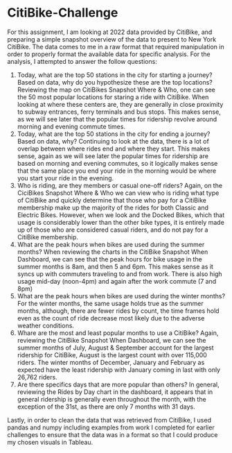 # CitiBike-Challenge

For this assignment, I am looking at 2022 data provided by CitiBike, and preparing a simple snapshot overview of the data to present to New York CitiBike.  The data comes to me in a raw format that required manipulation in order to properly format the available data for specific analysis.
For the analysis, I attempted to answer the follow questions:
1.	Today, what are the top 50 stations in the city for starting a journey? Based on data, why do you hypothesize these are the top locations?  Reviewing the map on CitiBikes Snapshot Where & Who, one can see the 50 most popular locations for staring a ride with CitiBike.  When looking at where these centers are, they are generally in close proximity to subway entrances, ferry terminals and bus stops. This makes sense, as we will see later that the popular times for ridership revolve around morning and evening commute times.
2.	Today, what are the top 50 stations in the city for ending a journey? Based on data, why? Continuing to look at the data, there is a lot of overlap between where rides end and where they start. This makes sense, again as we will see later the popular times for ridership are based on morning and evening commutes, so it logically makes sense that the same place you end your ride in the morning would be where you start your ride in the evening.
3.	Who is riding, are they members or casual one-off riders?  Again, on the CiciBikes Snapshot Where & Who we can view who is riding what type of CitiBike and quickly determine that those who pay for a CitiBike membership make up the majority of the rides for both Classic and Electric Bikes.  However, when we look and the Docked Bikes, which that usage is considerably lower than the other bike types, it is entirely made up of those who are considered casual riders, and do not pay for a CitiBike membership.
4.	What are the peak hours when bikes are used during the summer months?  When reviewing the charts in the CitiBike Snapshot When Dashboard, we can see that the peak hours for bike usage in the summer months is 8am, and then 5 and 6pm. This makes sense as it syncs up with commuters traveling to and from work.  There is also high usage mid-day (noon-4pm) and again after the work commute (7 and 8pm)
5.	What are the peak hours when bikes are used during the winter months?  For the winter months, the same usage holds true as the summer months, although, there are fewer rides by count, the time frames hold even as the count of ride decrease most likely due to the adverse weather conditions.
6.	Whare are the most and least popular months to use a CitiBike?  Again, reviewing the CitiBike Snapshot When Dashboard, we can see the summer months of July, August & September account for the largest ridership for CitiBike, August is the largest count with over 115,000 riders.  The winter months of December, January and February as expected have the least ridership with January coming in last with only 26,762 riders.
7.	Are there specifics days that are more popular than others?  In general, reviewing the Rides by Day chart in the dashboard, it appears that in general ridership is generally even throughout the month, with the exception of the 31st, as there are only 7 months with 31 days.

Lastly, in order to clean the data that was retrieved from CitiBike, I used pandas and numpy including examples from work I completed for earlier challenges to ensure that the data was in a format so that I could produce my chosen visuals in Tableau.
